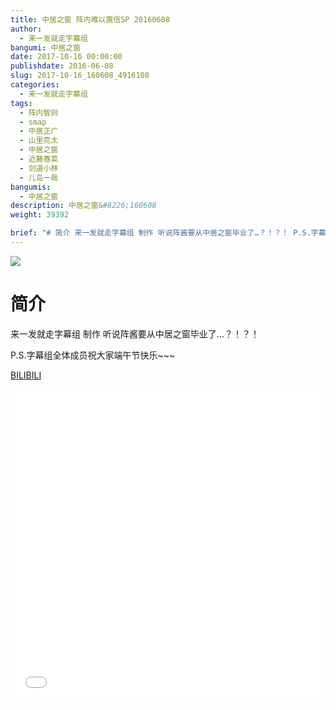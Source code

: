 ```yaml
---
title: 中居之窗 阵内难以置信SP 20160608
author: 
  - 来一发就走字幕组
bangumi: 中居之窗
date: 2017-10-16 00:00:00
publishdate: 2016-06-08
slug: 2017-10-16_160608_4916108
categories: 
  - 来一发就走字幕组
tags: 
  - 阵内智则
  - smap
  - 中居正广
  - 山里亮太
  - 中居之窗
  - 近藤春菜
  - 剑道小林
  - 儿岛一哉
bangumis: 
  - 中居之窗
description: 中居之窗&#8226;160608
weight: 39392

brief: "# 简介 来一发就走字幕组 制作 听说阵酱要从中居之窗毕业了…？！？！ P.S.字幕组全体成员祝大家端午节快乐~~~"
---
```


![](https://i.imgur.com/3sAKv5X.jpg)

# 简介  
来一发就走字幕组 制作 听说阵酱要从中居之窗毕业了…？！？！


P.S.字幕组全体成员祝大家端午节快乐~~~

  [BILIBILI](https://www.bilibili.com/video/av4916108/)


<div class="vcontainer">  <iframe class='video' src="//www.bilibili.com/blackboard/player.html?aid=4916108" width="100%" height="500" frameborder="0" allowfullscreen="allowfullscreen"></iframe></div>
